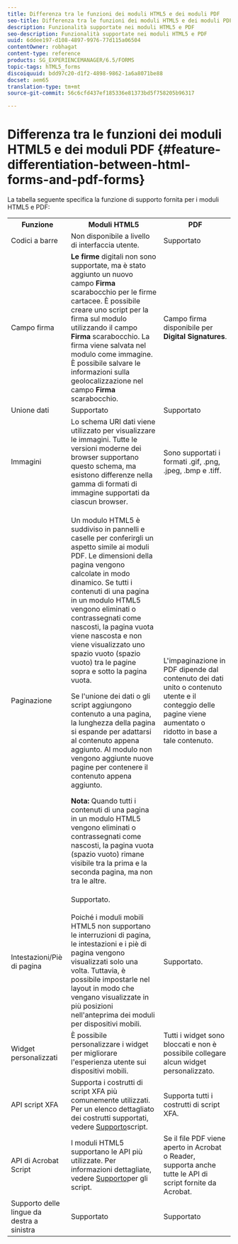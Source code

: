 ```yaml
---
title: Differenza tra le funzioni dei moduli HTML5 e dei moduli PDF
seo-title: Differenza tra le funzioni dei moduli HTML5 e dei moduli PDF
description: Funzionalità supportate nei moduli HTML5 e PDF
seo-description: Funzionalità supportate nei moduli HTML5 e PDF
uuid: 6ddee197-d108-4897-9976-77d115a06504
contentOwner: robhagat
content-type: reference
products: SG_EXPERIENCEMANAGER/6.5/FORMS
topic-tags: hTML5_forms
discoiquuid: bdd97c20-d1f2-4898-9862-1a6a8071be88
docset: aem65
translation-type: tm+mt
source-git-commit: 56c6cfd437ef185336e81373bd5f758205b96317

---
```



# Differenza tra le funzioni dei moduli HTML5 e dei moduli PDF {#feature-differentiation-between-html-forms-and-pdf-forms}

La tabella seguente specifica la funzione di supporto fornita per i moduli HTML5 e PDF:

<table>
 <tbody>
  <tr>
   <th>Funzione</th>
   <th>Moduli HTML5</th>
   <th>PDF</th>
  </tr>
  <tr>
   <td>Codici a barre<br /> </td>
   <td>Non disponibile a livello di interfaccia utente. </td>
   <td>Supportato</td>
  </tr>
  <tr>
   <td>Campo firma<br /> </td>
   <td><strong>Le firme</strong> digitali non sono supportate, ma è stato aggiunto un nuovo campo <strong>Firma</strong> scarabocchio per le firme cartacee. È possibile creare uno script per la firma sul modulo utilizzando il campo <strong>Firma</strong> scarabocchio. La firma viene salvata nel modulo come immagine. È possibile salvare le informazioni sulla geolocalizzazione nel campo <strong>Firma</strong> scarabocchio.</td>
   <td>Campo firma disponibile per <strong>Digital Signatures</strong>.</td>
  </tr>
  <tr>
   <td>Unione dati</td>
   <td>Supportato</td>
   <td>Supportato</td>
  </tr>
  <tr>
   <td>Immagini</td>
   <td>Lo schema URI dati viene utilizzato per visualizzare le immagini. Tutte le versioni moderne dei browser supportano questo schema, ma esistono differenze nella gamma di formati di immagine supportati da ciascun browser.<br /> </td>
   <td>Sono supportati i formati .gif, .png, .jpeg, .bmp e .tiff.</td>
  </tr>
  <tr>
   <td>Paginazione<br /> </td>
   <td><p>Un modulo HTML5 è suddiviso in pannelli e caselle per conferirgli un aspetto simile ai moduli PDF. Le dimensioni della pagina vengono calcolate in modo dinamico. Se tutti i contenuti di una pagina in un modulo HTML5 vengono eliminati o contrassegnati come nascosti, la pagina vuota viene nascosta e non viene visualizzato uno spazio vuoto (spazio vuoto) tra le pagine sopra e sotto la pagina vuota.</p> <p>Se l'unione dei dati o gli script aggiungono contenuto a una pagina, la lunghezza della pagina si espande per adattarsi al contenuto appena aggiunto. Al modulo non vengono aggiunte nuove pagine per contenere il contenuto appena aggiunto. </p> <p><strong>Nota:</strong> Quando tutti i contenuti di una pagina in un modulo HTML5 vengono eliminati o contrassegnati come nascosti, la pagina vuota (spazio vuoto) rimane visibile tra la prima e la seconda pagina, ma non tra le altre.</p> </td>
   <td>L'impaginazione in PDF dipende dal contenuto dei dati unito o contenuto utente e il conteggio delle pagine viene aumentato o ridotto in base a tale contenuto.</td>
  </tr>
  <tr>
   <td>Intestazioni/Piè di pagina </td>
   <td>Supportato. <br /> <br /> Poiché i moduli mobili HTML5 non supportano le interruzioni di pagina, le intestazioni e i piè di pagina vengono visualizzati solo una volta. Tuttavia, è possibile impostarle nel layout in modo che vengano visualizzate in più posizioni nell'anteprima dei moduli per dispositivi mobili.<br /> </td>
   <td>Supportato.</td>
  </tr>
  <tr>
   <td>Widget personalizzati</td>
   <td>È possibile personalizzare i widget per migliorare l'esperienza utente sui dispositivi mobili.<br /> </td>
   <td>Tutti i widget sono bloccati e non è possibile collegare alcun widget personalizzato.<br /> </td>
  </tr>
  <tr>
   <td>API script XFA</td>
   <td>Supporta i costrutti di script XFA più comunemente utilizzati. Per un elenco dettagliato dei costrutti supportati, vedere <a href="/help/forms/using/scripting-support.md">Supporto</a>script.</td>
   <td>Supporta tutti i costrutti di script XFA.</td>
  </tr>
  <tr>
   <td>API di Acrobat Script </td>
   <td>I moduli HTML5 supportano le API più utilizzate. Per informazioni dettagliate, vedere <a href="/help/forms/using/scripting-support.md">Supporto</a>per gli script.</td>
   <td>Se il file PDF viene aperto in Acrobat o Reader, supporta anche tutte le API di script fornite da Acrobat.</td>
  </tr>
  <tr>
   <td>Supporto delle lingue da destra a sinistra </td>
   <td>Supportato</td>
   <td>Supportato</td>
  </tr>
 </tbody>
</table>

<!--Follow the best practices to enable a form template for HTML5 renditions and ensure that the behavior and appearance of HTML5 forms and XFA-based PDF is consistent. For detailed list of best practices, see [Best practices to design an HTML5 form.](/help/forms/using/best-practices-design-html5-forms.md)-->
